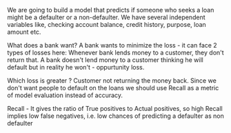 We are going to build a model that predicts if someone who seeks a loan might be a defaulter or a non-defaulter. We have several independent variables like, checking account balance, credit history, purpose, loan amount etc.

What does a bank want?
A bank wants to minimize the loss - it can face 2 types of losses here:
Whenever bank lends money to a customer, they don't return that.
A bank doesn't lend money to a customer thinking he will default but in reality he won't - oppurtunity loss.

Which loss is greater ?
Customer not returning the money back.
Since we don't want people to default on the loans we should use Recall as a metric of model evaluation instead of accuracy.

Recall - It gives the ratio of True positives to Actual positives, so high Recall implies low false negatives, i.e. low chances of predicting a defaulter as non defaulter
